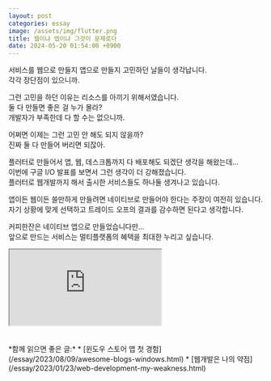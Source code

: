 ```yaml
---
layout: post
categories: essay
image: /assets/img/flutter.png
title: 웹이냐 앱이냐 그것이 문제로다
date: 2024-05-20 01:54:00 +0900
---
```


서비스를 웹으로 만들지 앱으로 만들지 고민하던 날들이 생각납니다.  
각각 장단점이 있으니까.

그런 고민을 하던 이유는 리소스를 아끼기 위해서였습니다.  
둘 다 만들면 좋은 걸 누가 몰라?  
개발자가 부족한데 다 할 수는 없으니까.

어쩌면 이제는 그런 고민 안 해도 되지 않을까?  
진짜 둘 다 만들어 버리면 되잖아.

플러터로 만들어서 앱, 웹, 데스크톱까지 다 배포해도 되겠단 생각을 해왔는데...  
이번에 구글 I/O 발표를 보면서 그런 생각이 더 강해졌습니다.  
플러터로 웹개발까지 해서 출시한 서비스들도 하나둘 생겨나고 있습니다.

앱이든 웹이든 쓸만하게 만들려면 네이티브로 만들어야 한다는 주장이 여전히 있습니다.  
자기 상황에 맞게 선택하고 트레이드 오프의 결과를 감수하면 된다고 생각합니다.

커피한잔은 네이티브 앱으로 만들었습니다만...   
앞으로 만드는 서비스는 멀티플랫폼의 혜택을 최대한 누리고 싶습니다.

<div class="iframe-container">
<iframe src="https://www.youtube.com/embed/lpnKWK-KEYs?si=T6ea5MtRUsltyile" allowfullscreen></iframe>
</div>
<br>
<br>
*함께 읽으면 좋은 글:*
* [윈도우 스토어 앱 첫 경험](/essay/2023/08/09/awesome-blogs-windows.html)
* [웹개발은 나의 약점](/essay/2023/01/23/web-development-my-weakness.html)